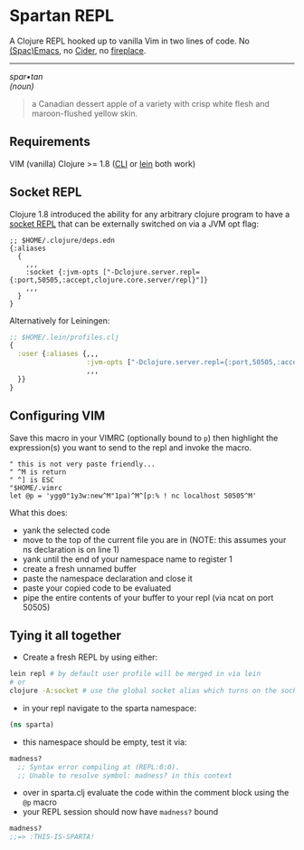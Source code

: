 # Spartan REPL
A Clojure REPL hooked up to vanilla Vim in two lines of code. No [(Spac)Emacs](https://www.braveclojure.com/basic-emacs/), no [Cider](https://github.com/clojure-emacs/cider/), no [fireplace](https://github.com/tpope/vim-fireplace).  
  
---

*spar•tan*  
_(noun)_  
> a Canadian dessert apple of a variety with crisp white flesh and maroon-flushed yellow skin.

## Requirements
VIM (vanilla)
Clojure >= 1.8 ([CLI](https://clojure.org/guides/getting_started) or [lein](https://leiningen.org/#install) both work)

## Socket REPL
Clojure 1.8 introduced the ability for any arbitrary clojure program to have a [socket REPL](https://clojure.org/reference/repl_and_main) that can be externally switched on via a JVM opt flag:

```edn
;; $HOME/.clojure/deps.edn
{:aliases
  {
    ,,,
    :socket {:jvm-opts ["-Dclojure.server.repl={:port,50505,:accept,clojure.core.server/repl}"]}
    ,,,
  }
}
```

Alternatively for Leiningen:
```clj
;; $HOME/.lein/profiles.clj
{
  :user {:aliases {,,,
                   :jvm-opts ["-Dclojure.server.repl={:port,50505,:accept,clojure.core.server/repl}"]
                   ,,,
  }}
}
```

## Configuring VIM
Save this macro in your VIMRC (optionally bound to `p`) then highlight the expression(s) you want to send to the repl and invoke the macro.

```vim
" this is not very paste friendly...
" ^M is return
" ^] is ESC
"$HOME/.vimrc
let @p = 'ygg0"1y3w:new^M"1pa)^M^[p:% ! nc localhost 50505^M'
```

What this does:  
* yank the selected code
* move to the top of the current file you are in (NOTE: this assumes your ns declaration is on line 1)
* yank until the end of your namespace name to register 1
* create a fresh unnamed buffer
* paste the namespace declaration and close it
* paste your copied code to be evaluated
* pipe the entire contents of your buffer to your repl (via ncat on port 50505)

## Tying it all together
* Create a fresh REPL by using either:
```sh
lein repl # by default user profile will be merged in via lein
# or
clojure -A:socket # use the global socket alias which turns on the socket repl
```
* in your repl navigate to the sparta namespace:
```clj
(ns sparta)
```
* this namespace should be empty, test it via:
```clj
madness?
  ;; Syntax error compiling at (REPL:0:0).
  ;; Unable to resolve symbol: madness? in this context
```

* over in sparta.clj evaluate the code within the comment block using the `@p` macro
* your REPL session should now have `madness?` bound
```clj
madness?
;;=> :THIS-IS-SPARTA!
```

